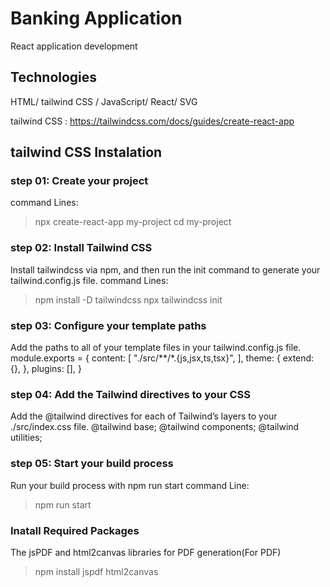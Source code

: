 # Banking Application
React application development

## Technologies
HTML/ tailwind CSS / JavaScript/ React/ SVG

tailwind CSS : https://tailwindcss.com/docs/guides/create-react-app

## tailwind CSS Instalation

### step 01: Create your project

command Lines: 
> npx create-react-app my-project
> cd my-project

### step 02: Install Tailwind CSS
Install tailwindcss via npm, and then run the init command to generate your tailwind.config.js file.
command Lines: 
> npm install -D tailwindcss
> npx tailwindcss init

### step 03: Configure your template paths
Add the paths to all of your template files in your tailwind.config.js file.
module.exports = {
  content: [
    "./src/**/*.{js,jsx,ts,tsx}",
  ],
  theme: {
    extend: {},
  },
  plugins: [],
}

### step 04: Add the Tailwind directives to your CSS
Add the @tailwind directives for each of Tailwind’s layers to your ./src/index.css file.
@tailwind base;
@tailwind components;
@tailwind utilities;

### step 05: Start your build process
Run your build process with npm run start
command Line:
> npm run start

### Inatall Required Packages
The jsPDF and html2canvas libraries for PDF generation(For PDF)
> npm install jspdf html2canvas 
